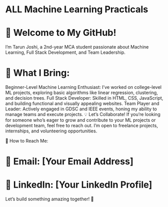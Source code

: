 <h1>ALL Machine Learning Practicals</h1>

# 👋 Welcome to My GitHub!
I’m Tarun Joshi, a 2nd-year MCA student passionate about Machine Learning, Full Stack Development, and Team Leadership.

# 📌 What I Bring:
Beginner-Level Machine Learning Enthusiast: I’ve worked on college-level ML projects, exploring basic algorithms like linear regression, clustering, and decision trees.
Full Stack Developer: Skilled in HTML, CSS, JavaScript, and building functional and visually appealing websites.
Team Player and Leader: Actively engaged in GDSC and IEEE events, honing my ability to manage teams and execute projects.
💡 Let’s Collaborate!
If you’re looking for someone who’s eager to grow and contribute to your ML projects or development team, feel free to reach out. I’m open to freelance projects, internships, and volunteering opportunities.

🔗 How to Reach Me:
# 📧 Email: [Your Email Address]
# 💼 LinkedIn: [Your LinkedIn Profile]

Let’s build something amazing together! 🚀
